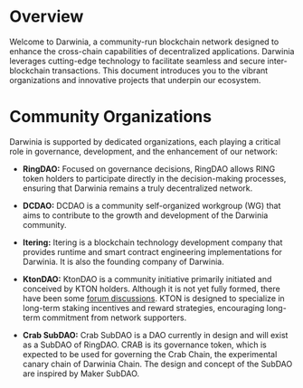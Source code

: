 # Overview

Welcome to Darwinia, a community-run blockchain network designed to enhance the cross-chain capabilities of decentralized applications. Darwinia leverages cutting-edge technology to facilitate seamless and secure inter-blockchain transactions. This document introduces you to the vibrant organizations and innovative projects that underpin our ecosystem.

# Community Organizations

Darwinia is supported by dedicated organizations, each playing a critical role in governance, development, and the enhancement of our network:

  - **RingDAO:** Focused on governance decisions, RingDAO allows RING token holders to participate directly in the decision-making processes, ensuring that Darwinia remains a truly decentralized network.

  - **DCDAO:**  DCDAO is a community self-organized workgroup (WG) that aims to contribute to the growth and development of the Darwinia community.

  - **Itering:** Itering is a blockchain technology development company that provides runtime and smart contract engineering implementations for Darwinia. It is also the founding company of Darwinia.

  - **KtonDAO:** KtonDAO is a community initiative primarily initiated and conceived by KTON holders. Although it is not yet fully formed, there have been some [forum discussions](https://github.com/orgs/dcdao/discussions/32). KTON is designed to specialize in long-term staking incentives and reward strategies, encouraging long-term commitment from network supporters.

  - **Crab SubDAO:** Crab SubDAO is a DAO currently in design and will exist as a SubDAO of RingDAO. CRAB is its governance token, which is expected to be used for governing the Crab Chain, the experimental canary chain of Darwinia Chain. The design and concept of the SubDAO are inspired by Maker SubDAO.
